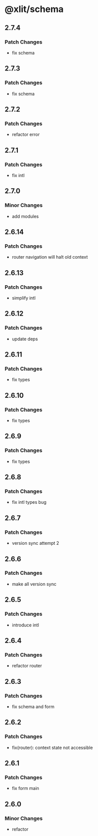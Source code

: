 # @xlit/schema

## 2.7.4

### Patch Changes

- fix schema

## 2.7.3

### Patch Changes

- fix schema

## 2.7.2

### Patch Changes

- refactor error

## 2.7.1

### Patch Changes

- fix intl

## 2.7.0

### Minor Changes

- add modules

## 2.6.14

### Patch Changes

- router navigation will halt old context

## 2.6.13

### Patch Changes

- simplify intl

## 2.6.12

### Patch Changes

- update deps

## 2.6.11

### Patch Changes

- fix types

## 2.6.10

### Patch Changes

- fix types

## 2.6.9

### Patch Changes

- fix types

## 2.6.8

### Patch Changes

- fix intl types bug

## 2.6.7

### Patch Changes

- version sync attempt 2

## 2.6.6

### Patch Changes

- make all version sync

## 2.6.5

### Patch Changes

- introduce intl

## 2.6.4

### Patch Changes

- refactor router

## 2.6.3

### Patch Changes

- fix schema and form

## 2.6.2

### Patch Changes

- fix(router): context state not accessible

## 2.6.1

### Patch Changes

- fix form main

## 2.6.0

### Minor Changes

- refactor
